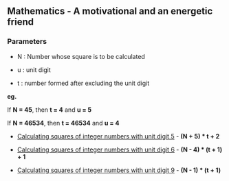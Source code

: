 ## Mathematics - A motivational and an energetic friend

### Parameters

* N : Number whose square is to be calculated

* u : unit digit

* t : number formed after excluding the unit digit

**eg.**
   
If **N = 45**, then **t = 4** and **u = 5**

If **N = 46534**, then **t = 46534** and **u = 4**

* [Calculating squares of integer numbers with unit digit 5](./maths/calculating_squares_of_ends_at_5.md) - **(N + 5) * t + 2**

* [Calculating squares of integer numbers with unit digit 6](./maths/calculating_squares_of_ends_at_6.md) - **(N - 4) * (t + 1) + 1**

* [Calculating squares of integer numbers with unit digit 9](./maths/calculating_squares_of_ends_at_9.md) - **(N - 1) * (t + 1)**